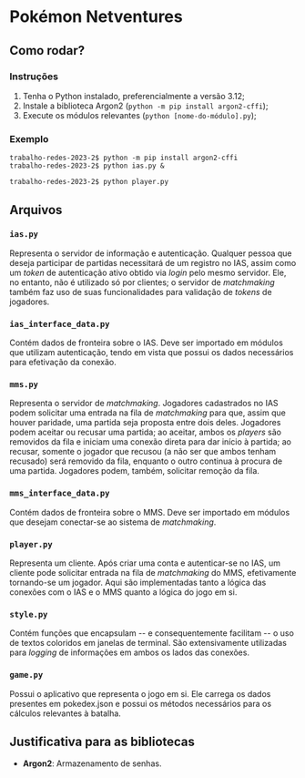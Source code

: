 
[//]: # (README.MD)

[//]: # (Authors: Thiago Ferronatto and Yuri Moraes Gavilan)

# Pokémon Netventures

## Como rodar?

### Instruções

1. Tenha o Python instalado, preferencialmente a versão 3.12;
2. Instale a biblioteca Argon2 (`python -m pip install argon2-cffi`);
3. Execute os módulos relevantes (`python [nome-do-módulo].py`);

### Exemplo

```
trabalho-redes-2023-2$ python -m pip install argon2-cffi
trabalho-redes-2023-2$ python ias.py &

trabalho-redes-2023-2$ python player.py
```

## Arquivos

### `ias.py`

Representa o servidor de informação e autenticação. Qualquer pessoa que deseja participar de partidas necessitará de um registro no IAS, assim como um _token_ de autenticação ativo obtido via _login_ pelo mesmo servidor. Ele, no entanto, não é utilizado só por clientes; o servidor de _matchmaking_ também faz uso de suas funcionalidades para validação de _tokens_ de jogadores.

### `ias_interface_data.py`

Contém dados de fronteira sobre o IAS. Deve ser importado em módulos que utilizam autenticação, tendo em vista que possui os dados necessários para efetivação da conexão.

### `mms.py`

Representa o servidor de _matchmaking_. Jogadores cadastrados no IAS podem solicitar uma entrada na fila de _matchmaking_ para que, assim que houver paridade, uma partida seja proposta entre dois deles. Jogadores podem aceitar ou recusar uma partida; ao aceitar, ambos os _players_ são removidos da fila e iniciam uma conexão direta para dar início à partida; ao recusar, somente o jogador que recusou (a não ser que ambos tenham recusado) será removido da fila, enquanto o outro continua à procura de uma partida. Jogadores podem, também, solicitar remoção da fila.

### `mms_interface_data.py`

Contém dados de fronteira sobre o MMS. Deve ser importado em módulos que desejam conectar-se ao sistema de _matchmaking_.

### `player.py`

Representa um cliente. Após criar uma conta e autenticar-se no IAS, um cliente pode solicitar entrada na fila de _matchmaking_ do MMS, efetivamente tornando-se um jogador. Aqui são implementadas tanto a lógica das conexões com o IAS e o MMS quanto a lógica do jogo em si.

### `style.py`

Contém funções que encapsulam -- e consequentemente facilitam -- o uso de textos coloridos em janelas de terminal. São extensivamente utilizadas para _logging_ de informações em ambos os lados das conexões.

### `game.py`

Possui o aplicativo que representa o jogo em si. Ele carrega os dados presentes em pokedex.json e possui os métodos necessários para os cálculos relevantes à batalha.

## Justificativa para as bibliotecas

- **Argon2**: Armazenamento de senhas.
